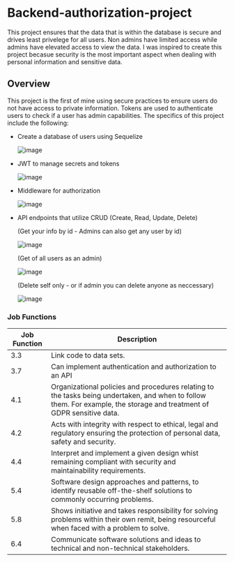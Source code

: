 # Backend-authorization-project
This project ensures that the data that is within the database is secure and drives least privelege for all users. Non admins have limited access while admins have elevated access to view the data.
I was inspired to create this project becasue security is the most important aspect when dealing with personal information and sensitive data.

## Overview
This project is the first of mine using secure practices to ensure users do not have access to private information. Tokens are used to authenticate users to check
if a user has admin capabilities.
The specifics of this project include the following:

* Create a database of users using Sequelize

  ![image](https://github.com/dantaayy/final-Portfolio/assets/74522928/69b0d1ef-be4b-4cac-b4f3-4ddf73d8a323)

  
* JWT to manage secrets and tokens

  ![image](https://github.com/dantaayy/final-Portfolio/assets/74522928/4c381926-cb00-48b8-85ac-ccf4b0eac6b6)


* Middleware for authorization

  ![image](https://github.com/dantaayy/final-Portfolio/assets/74522928/381e094b-56f4-467c-95ee-bd10c5da9b61)

  
* API endpoints that utilize CRUD (Create, Read, Update, Delete)

  (Get your info by id - Admins can also get any user by id)

  ![image](https://github.com/dantaayy/final-Portfolio/assets/74522928/1234948c-adbc-46e8-829a-ade3680d957a)

  (Get of all users as an admin)

  ![image](https://github.com/dantaayy/final-Portfolio/assets/74522928/2a8cb2da-a733-4a8d-a4fa-45eb587a3142)

  (Delete self only - or if admin you can delete anyone as neccessary)

  ![image](https://github.com/dantaayy/final-Portfolio/assets/74522928/b26ec99e-a6e9-4927-a2f5-86d7477d4239)


### Job Functions
| Job Function   | Description    |
| -------------- | -------------- |
| 3.3   | Link code to data sets. |
| 3.7   | Can implement authentication and authorization to an API |
| 4.1   | Organizational policies and procedures relating to the tasks being undertaken, and when to follow them. For example, the storage and treatment of GDPR sensitive data. |
| 4.2   | Acts with integrity with respect to ethical, legal and regulatory ensuring the protection of personal data, safety and security. |
| 4.4   | Interpret and implement a given design whist remaining compliant with security and maintainability requirements. |
| 5.4   | Software design approaches and patterns, to identify reusable off-the-shelf solutions to commonly occurring problems. |
| 5.8   | Shows initiative and takes responsibility for solving problems within their own remit, being resourceful when faced with a problem to solve. |
| 6.4   | Communicate software solutions and ideas to technical and non-technical stakeholders. |
